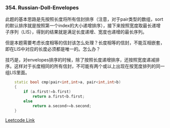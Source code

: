 ### 354. Russian-Doll-Envelopes
此题的基本思路是先按照长度将所有信封排序（注意，对于pair类型的数组，sort的默认排序就是按照第一个index的大小递增排序），接下来按照宽度取最长递增子序列（LIS），得到的结果就是满足长度递增、宽度也递增的最长序列。

但是本题需要考虑长度相等的信封该怎么处理？长度相等的信封，不能互相嵌套，即在LIS中对应的长度必须都是唯一的。怎么办？    

技巧是，对envelopes排序的时候，除了按照长度递增排序，还按照宽度递减排序。这样对于长度相同的所有信封，不可能有两个或以上出现在按宽度排列的同一组LIS里面。
```cpp
    static bool cmp(pair<int,int>a, pair<int,int>b)
    {
        if (a.first!=b.first)
            return a.first<b.first;
        else
            return a.second>=b.second;
    }
```


[Leetcode Link](https://leetcode.com/problems/russian-doll-envelopes)